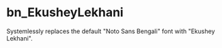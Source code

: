 # bn_EkusheyLekhani
Systemlessly replaces the default "Noto Sans Bengali" font with "Ekushey Lekhani".
